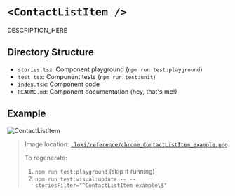 # `<ContactListItem />`

DESCRIPTION_HERE

## Directory Structure

- `stories.tsx`: Component playground (`npm run test:playground`)
- `test.tsx`: Component tests (`npm run test:unit`)
- `index.tsx`: Component code
- `README.md`: Component documentation (hey, that's me!)

## Example

![ContactListItem](../../../.loki/reference/chrome_ContactListItem_example.png)

> Image location: [`.loki/reference/chrome_ContactListItem_example.png`](../../../.loki/reference/chrome_ContactListItem_example.png)
> 
> To regenerate: 
> 1. `npm run test:playground` (skip if running)
> 1. `npm run test:visual:update -- --storiesFilter="^ContactListItem example\$"`